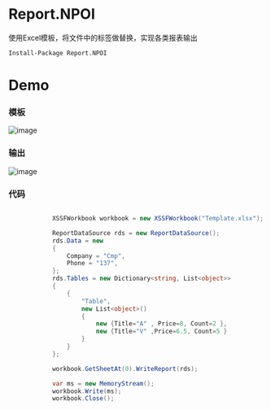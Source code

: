 # Report.NPOI
使用Excel模板，将文件中的标签做替换，实现各类报表输出

```
Install-Package Report.NPOI
```

# Demo

### 模板

![image](https://github.com/TimChen44/Report.NPOI/raw/master/doc/1.png)
 
### 输出

![image](https://github.com/TimChen44/Report.NPOI/raw/master/doc/2.png)

### 代码

``` csharp

            XSSFWorkbook workbook = new XSSFWorkbook("Template.xlsx");

            ReportDataSource rds = new ReportDataSource();
            rds.Data = new
            {
                Company = "Cmp",
                Phone = "137",
            };
            rds.Tables = new Dictionary<string, List<object>>
            {
                {
                    "Table",
                    new List<object>()
                    {
                        new {Title="A" , Price=8, Count=2 },
                        new {Title="V" ,Price=6.5, Count=5 }
                    }
                }
            };

            workbook.GetSheetAt(0).WriteReport(rds);

            var ms = new MemoryStream();
            workbook.Write(ms);
            workbook.Close();

```
